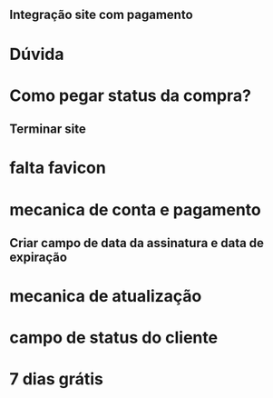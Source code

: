 ## Integração site com pagamento

# Dúvida
# Como pegar status da compra?

## Terminar site

# falta favicon

# mecanica de conta e pagamento

## Criar campo de data da assinatura e data de expiração

# mecanica de atualização

# campo de status do cliente

# 7 dias grátis
